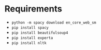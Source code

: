 # Requirements
- `python -m spacy download en_core_web_sm`
- `pip install spacy`
- `pip install beautifulsoup4`
- `pip install experta`
- `pip install nltk`
